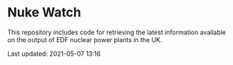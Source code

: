 # Nuke Watch

This repository includes code for retrieving the latest information available on the output of EDF nuclear power plants in the UK.

Last updated: 2021-05-07 13:16
